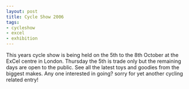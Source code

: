 ```yaml
---
layout: post
title: Cycle Show 2006
tags:
- cycleshow
- excel
- exhibition
---
```

 This years cycle show is being held on the 5th to the 8th October at the ExCel centre in London. Thursday the 5th is trade only but the remaining days are open to the public. See all the latest toys and goodies from the biggest makes. Any one interested in going? sorry for yet another cycling related entry!
